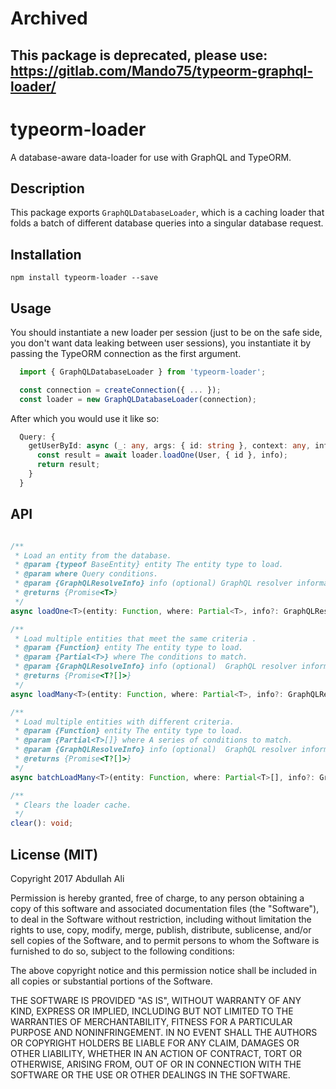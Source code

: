 # Archived 

## This package is deprecated, please use: https://gitlab.com/Mando75/typeorm-graphql-loader/

# typeorm-loader
A database-aware data-loader for use with GraphQL and TypeORM.

## Description

This package exports `GraphQLDatabaseLoader`, which is a caching loader that folds a batch of different database queries into a singular database request.

## Installation

```
npm install typeorm-loader --save
```

## Usage

You should instantiate a new loader per session (just to be on the safe side, you don't want data leaking between user sessions), you instantiate it by passing the TypeORM connection as the first argument.

```ts
  import { GraphQLDatabaseLoader } from 'typeorm-loader';

  const connection = createConnection({ ... });
  const loader = new GraphQLDatabaseLoader(connection);
```

After which you would use it like so:

```ts
  Query: {
    getUserById: async (_: any, args: { id: string }, context: any, info: GraphQLResolveInfo) => {
      const result = await loader.loadOne(User, { id }, info);
      return result;
    }
  }
```

## API

```ts

/**
 * Load an entity from the database.
 * @param {typeof BaseEntity} entity The entity type to load.
 * @param where Query conditions.
 * @param {GraphQLResolveInfo} info (optional) GraphQL resolver information. If not provided, all fields are returned.
 * @returns {Promise<T>}
 */
async loadOne<T>(entity: Function, where: Partial<T>, info?: GraphQLResolveInfo): Promise<T | undefined>;

/**
 * Load multiple entities that meet the same criteria .
 * @param {Function} entity The entity type to load.
 * @param {Partial<T>} where The conditions to match.
 * @param {GraphQLResolveInfo} info (optional)  GraphQL resolver information. If not provided, all fields are returned.
 * @returns {Promise<T?[]>}
 */
async loadMany<T>(entity: Function, where: Partial<T>, info?: GraphQLResolveInfo): Promise<(T|undefined)[]>;

/**
 * Load multiple entities with different criteria.
 * @param {Function} entity The entity type to load.
 * @param {Partial<T>[]} where A series of conditions to match.
 * @param {GraphQLResolveInfo} info (optional)  GraphQL resolver information. If not provided, all fields are returned.
 * @returns {Promise<T?[]>}
 */
async batchLoadMany<T>(entity: Function, where: Partial<T>[], info?: GraphQLResolveInfo): Promise<(T|undefined)[]>;

/**
 * Clears the loader cache.
 */
clear(): void;

```

## License (MIT)

Copyright 2017 Abdullah Ali

Permission is hereby granted, free of charge, to any person obtaining a copy of this software and associated documentation files (the "Software"), to deal in the Software without restriction, including without limitation the rights to use, copy, modify, merge, publish, distribute, sublicense, and/or sell copies of the Software, and to permit persons to whom the Software is furnished to do so, subject to the following conditions:

The above copyright notice and this permission notice shall be included in all copies or substantial portions of the Software.

THE SOFTWARE IS PROVIDED "AS IS", WITHOUT WARRANTY OF ANY KIND, EXPRESS OR IMPLIED, INCLUDING BUT NOT LIMITED TO THE WARRANTIES OF MERCHANTABILITY, FITNESS FOR A PARTICULAR PURPOSE AND NONINFRINGEMENT. IN NO EVENT SHALL THE AUTHORS OR COPYRIGHT HOLDERS BE LIABLE FOR ANY CLAIM, DAMAGES OR OTHER LIABILITY, WHETHER IN AN ACTION OF CONTRACT, TORT OR OTHERWISE, ARISING FROM, OUT OF OR IN CONNECTION WITH THE SOFTWARE OR THE USE OR OTHER DEALINGS IN THE SOFTWARE.

